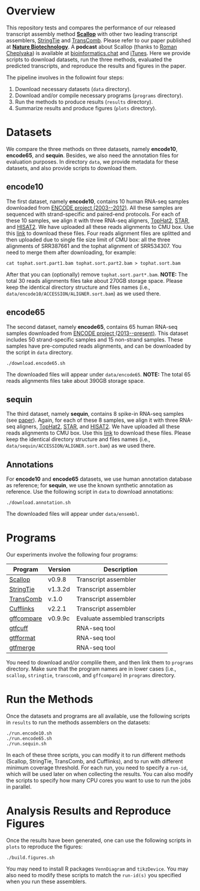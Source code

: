 # Overview

This repository tests and compares the performance of our released transcript assembly method
[**Scallop**](https://github.com/Kingsford-Group/scallop) with other two leading transcript assemblers,
[StringTie](https://ccb.jhu.edu/software/stringtie/) and
[TransComb](https://sourceforge.net/projects/transcriptomeassembly/files/).
Please refer to our paper published at 
[**Nature Biotechnology**](https://www.nature.com/articles/nbt.4020).
A **podcast** about Scallop (thanks to [Roman Cheplyaka](https://ro-che.info/)) 
is available at [bioinformatics.chat](https://bioinformatics.chat/scallop)
and [iTunes](https://itunes.apple.com/us/podcast/the-bioinformatics-chat/id1227281398). 
Here we provide scripts to download datasets, run the three methods, evaluated the
predicted transcripts, and reproduce the results and figures in the paper.

The pipeline involves in the followint four steps:

1. Download necessary datasets (`data` directory).
2. Download and/or compile necessary programs (`programs` directory).
3. Run the methods to produce results (`results` directory).
4. Summarize results and produce figures (`plots` directory).

# Datasets
We compare the three methods on three datasets, namely **encode10**, **encode65**, and **sequin**. 
Besides, we also need the annotation files for evaluation purposes.
In directory `data`, we provide metadata for these datasets, and also provide scripts to download them.

## **encode10**
The first dataset, namely **encode10**,
contains 10 human RNA-seq samples downloaded from [ENCODE project (2003--2012)](https://genome.ucsc.edu/ENCODE/).
All these samples are sequenced with strand-specific and paired-end protocols.
For each of these 10 samples, we align it with three RNA-seq aligners,
[TopHat2](https://ccb.jhu.edu/software/tophat/index.shtml),
[STAR](https://github.com/alexdobin/STAR), and
[HISAT2](https://ccb.jhu.edu/software/hisat2/index.shtml).
We have uploaded all these reads alignments to CMU box.
Use this [link](https://cmu.box.com/s/1h6z11ee7ks2ij5xvnc8n9z9gdjeet52) to download these files.
Four reads alignment files are splitted and then uploaded due to single file size limit of CMU box:
all the three alignments of SRR387661 and the tophat alignment of SRR534307.
You need to merge them after downloading, for example:
```
cat tophat.sort.part1.bam tophat.sort.part2.bam > tophat.sort.bam
```
After that you can (optionally) remove `tophat.sort.part*.bam`.
**NOTE:** The total 30 reads alignments files take about 270GB storage space.
Please keep the identical directory structure and files names
(i.e., `data/encode10/ACCESSION/ALIGNER.sort.bam`) as we used there.


## **encode65**
The second dataset, namely **encode65**,
contains 65 human RNA-seq samples downloaded from [ENCODE project (2013--present)](https://www.encodeproject.org/).
This dataset includes 50 strand-specific samples and 15 non-strand samples.
These samples have pre-computed reads alignments, and can be downloaded by the script in `data` directory.
```
./download.encode65.sh
```
The downloaded files will appear under `data/encode65`.
**NOTE:** The total 65 reads alignments files take about 390GB storage space.


## **sequin**
The third dataset, namely **sequin**,
contains 8 spike-in RNA-seq samples (see [paper](http://www.nature.com/nmeth/journal/v13/n9/full/nmeth.3958.html)).
Again, for each of these 8 samples, we align it with three RNA-seq aligners,
[TopHat2](https://ccb.jhu.edu/software/tophat/index.shtml),
[STAR](https://github.com/alexdobin/STAR), and
[HISAT2](https://ccb.jhu.edu/software/hisat2/index.shtml).
We have uploaded all these reads alignments to CMU box.
Use this [link](https://cmu.box.com/s/1h6z11ee7ks2ij5xvnc8n9z9gdjeet52) to download these files.
Please keep the identical directory structure and files names
(i.e., `data/sequin/ACCESSION/ALIGNER.sort.bam`) as we used there.


## Annotations
For **encode10** and **encode65** datasets, we use human annotation database as reference;
for **sequin**, we use the known synthetic annotation as reference.
Use the following script in `data` to download annotations:
```
./download.annotation.sh
```
The downloaded files will appear under `data/ensembl`.


# Programs

Our experiments involve the following four programs:

Program | Version | Description
------------ | ------------ | ------------ 
[Scallop](https://github.com/Kingsford-Group/scallop) | v0.9.8 | Transcript assembler
[StringTie](https://ccb.jhu.edu/software/stringtie/) | v1.3.2d | Transcript assembler
[TransComb](https://sourceforge.net/projects/transcriptomeassembly/files/) | v.1.0 | Transcript assembler
[Cufflinks](http://cole-trapnell-lab.github.io/cufflinks/) | v2.2.1 | Transcript assembler
[gffcompare](http://ccb.jhu.edu/software/stringtie/gff.shtml) | v0.9.9c | Evaluate assembled transcripts
[gtfcuff](https://github.com/Kingsford-Group/rnaseqtools) |  | RNA-seq tool
[gtfformat](https://github.com/Kingsford-Group/rnaseqtools) |  | RNA-seq tool
[gtfmerge](https://github.com/Kingsford-Group/rnaseqtools) |  | RNA-seq tool

You need to download and/or complile them,
and then link them to `programs` directory.
Make sure that the program names are in lower cases (i.e., `scallop`, `stringtie`, `transcomb`, and `gffcompare`)
in `programs` directory.


# Run the Methods

Once the datasets and programs are all available, use the following scripts in `results`
to run the methods assemblers on the datasets:
```
./run.encode10.sh
./run.encode65.sh
./run.sequin.sh
```
In each of these three scripts, you can modify it to run different
methods (Scallop, StringTie, TransComb, and Cufflinks), and to run
with different minimum coverage threshold. For each run,
you need to specify a `run-id`, which will be used later on when 
collecting the results. You can also modify the scripts to specify
how many CPU cores you want to use to run the jobs in parallel.


# Analysis Results and Reproduce Figures

Once the results have been generated, one can use the following scripts in `plots` to reproduce the figures:
```
./build.figures.sh
```
You may need to install R packages `VennDiagram` and `tikzDevice`.
You may also need to modify these scripts to match the `run-id(s)` you
specified when you run these assemblers.


